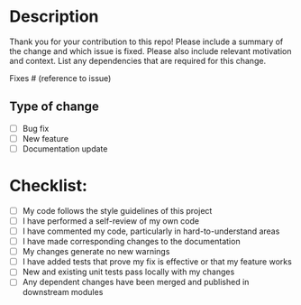 # Description

Thank you for your contribution to this repo!
Please include a summary of the change and which issue is fixed. Please also include relevant motivation and context. List any dependencies that are required for this change.

Fixes # (reference to issue)

## Type of change
- [ ] Bug fix 
- [ ] New feature
- [ ] Documentation update

# Checklist:

- [ ] My code follows the style guidelines of this project
- [ ] I have performed a self-review of my own code
- [ ] I have commented my code, particularly in hard-to-understand areas
- [ ] I have made corresponding changes to the documentation
- [ ] My changes generate no new warnings
- [ ] I have added tests that prove my fix is effective or that my feature works
- [ ] New and existing unit tests pass locally with my changes
- [ ] Any dependent changes have been merged and published in downstream modules
